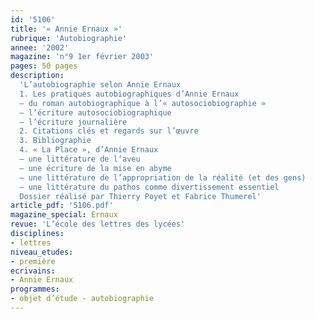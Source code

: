 ```yaml
---
id: '5106'
title: '« Annie Ernaux »'
rubrique: 'Autobiographie'
annee: '2002'
magazine: 'n°9 1er février 2003'
pages: 50 pages
description: 
  'L’autobiographie selon Annie Ernaux
  1. Les pratiques autobiographiques d’Annie Ernaux
  – du roman autobiographique à l’« autosociobiographie »
  – l’écriture autosociobiographique 
  – l’écriture journalière
  2. Citations clés et regards sur l’œuvre
  3. Bibliographie
  4. « La Place », d’Annie Ernaux
  – une littérature de l’aveu 
  – une écriture de la mise en abyme 
  – une littérature de l’appropriation de la réalité (et des gens) 
  – une littérature du pathos comme divertissement essentiel
  Dossier réalisé par Thierry Poyet et Fabrice Thumerel'
article_pdf: '5106.pdf'
magazine_special: Ernaux
revue: 'L’école des lettres des lycées'
disciplines:
- lettres
niveau_etudes:
- première
ecrivains:
- Annie Ernaux
programmes:
- objet d’étude - autobiographie
---
```

